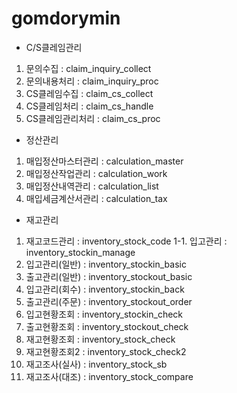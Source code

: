 # gomdorymin



- C/S클레임관리
1. 문의수집 : claim_inquiry_collect
2. 문의내용처리 : claim_inquiry_proc
3. CS클레임수집 : claim_cs_collect
4. CS클레임처리 : claim_cs_handle
5. CS클레임관리처리 : claim_cs_proc

- 정산관리
1. 매입정산마스터관리 : calculation_master
2. 매입정산작업관리 : calculation_work
3. 매입정산내역관리 : calculation_list
4. 매입세금계산서관리 : calculation_tax

- 재고관리
1. 재고코드관리 : inventory_stock_code
1-1. 입고관리 : inventory_stockin_manage
2. 입고관리(일반) : inventory_stockin_basic
3. 출고관리(일반) : inventory_stockout_basic
4. 입고관리(회수) : inventory_stockin_back
5. 출고관리(주문) : inventory_stockout_order
6. 입고현황조회 : inventory_stockin_check
7. 출고현황조회 : inventory_stockout_check
8. 재고현황조회 : inventory_stock_check
9. 재고현황조회2 : inventory_stock_check2
10. 재고조사(실사) : inventory_stock_sb
11. 재고조사(대조) : inventory_stock_compare
